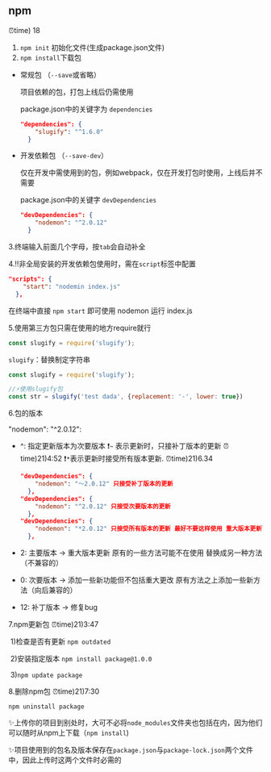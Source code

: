 ## npm

⏰time) 18

1) `npm init` 初始化文件(生成package.json文件)
2) `npm install`下载包

* 常规包 （`--save`或省略）

  项目依赖的包，打包上线后仍需使用

  package.json中的关键字为 `dependencies`

  ```json
  "dependencies": {
      "slugify": "^1.6.0"
    }
  ```

  

* 开发依赖包 （`--save-dev`）

  仅在开发中需使用到的包，例如webpack，仅在开发打包时使用，上线后并不需要

  package.json中的关键字 `devDependencies`

  ```json
  "devDependencies": {
      "nodemon": "^2.0.12"
    }
  ```

  

3.终端输入前面几个字母，按`tab`会自动补全



4.‼️非全局安装的开发依赖包使用时，需在`script`标签中配置

```json
"scripts": {
    "start": "nodemin index.js"
  },
```

在终端中直接 `npm start` 即可使用 nodemon 运行 index.js



5.使用第三方包只需在使用的地方require就行

```javascript
const slugify = require('slugify');
```

`slugify`：替换制定字符串

```javascript
const slugify = require('slugify');

//⚡️使用slugify包
const str = slugify('test dada', {replacement: '-', lower: true})
```



6.包的版本

"nodemon": "^2.0.12":

* ^: 指定更新版本为次要版本 ❗️`~` 表示更新时，只接补丁版本的更新 ⏰time)21)4:52 ❗️`*`表示更新时接受所有版本更新. ⏰time)21)6.34

  ```json
  "devDependencies": {
      "nodemon": "～2.0.12" 只接受补丁版本的更新 
    },
  "devDependencies": {
      "nodemon": "^2.0.12" 只接受次要版本的更新 
    },
  "devDependencies": {
      "nodemon": "*2.0.12" 只接受所有版本的更新 最好不要这样使用 重大版本更新可能一些原有的方法不在使用
    },
  ```

  

* 2: 主要版本 -> 重大版本更新 原有的一些方法可能不在使用 替换成另一种方法（不兼容的）

* 0: 次要版本 -> 添加一些新功能但不包括重大更改 原有方法之上添加一些新方法（向后兼容的）

* 12: 补丁版本 -> 修复bug

7.npm更新包 ⏰time)21)3:47

​	1)检查是否有更新 `npm outdated`

​	2)安装指定版本 `npm install package@1.0.0`

​	3)`npm update package`



8.删除npm包 ⏰time)21)7:30

`npm uninstall package`



✨上传你的项目到别处时，大可不必将`node_modules`文件夹也包括在内，因为他们可以随时从npm上下载（`npm install`)

✨项目使用到的包名及版本保存在`package.json`与`package-lock.json`两个文件中，因此上传时这两个文件时必需的